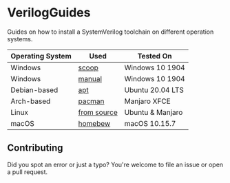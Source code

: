 # VerilogGuides
Guides on how to install a SystemVerilog toolchain on different operation systems.

| Operating System | Used                           | Tested On        |
| ---------------- | ------------------------------ | ---------------- |
| Windows          | [scoop](windows-scoop.md)      | Windows 10 1904  |
| Windows          | [manual](windows-manual.md)    | Windows 10 1904  |
| Debian-based     | [apt](debian-apt.md)           | Ubuntu 20.04 LTS |
| Arch-based       | [pacman](arch-pacman.md)       | Manjaro XFCE     |
| Linux            | [from source](linux-source.md) | Ubuntu & Manjaro |
| macOS            | [homebew](macos-homebrew.md)   | macOS 10.15.7    |

## Contributing

Did you spot an error or just a typo? You're welcome to file an issue or open a pull request.
